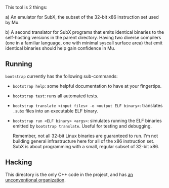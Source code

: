 This tool is 2 things:

a) An emulator for SubX, the subset of the 32-bit x86 instruction set used by
Mu.

b) A second translator for SubX programs that emits identical binaries to the
self-hosting versions in the parent directory. Having two diverse compilers
(one in a familiar language, one with minimal syscall surface area) that emit
identical binaries should help gain confidence in Mu.

## Running

`bootstrap` currently has the following sub-commands:

- `bootstrap help`: some helpful documentation to have at your fingertips.

- `bootstrap test`: runs all automated tests.

- `bootstrap translate <input files> -o <output ELF binary>`: translates `.subx`
  files into an executable ELF binary.

- `bootstrap run <ELF binary> <args>`: simulates running the ELF binaries emitted
  by `bootstrap translate`. Useful for testing and debugging.

  Remember, not all 32-bit Linux binaries are guaranteed to run. I'm not
  building general infrastructure here for all of the x86 instruction set.
  SubX is about programming with a small, regular subset of 32-bit x86.

## Hacking

This directory is the only C++ code in the project, and has [an unconventional
organization](http://akkartik.name/post/four-repos).
